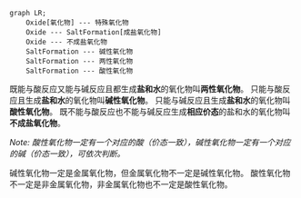 ```mermaid
graph LR;
	Oxide[氧化物] --- 特殊氧化物
	Oxide --- SaltFormation[成盐氧化物]
	Oxide --- 不成盐氧化物
	SaltFormation --- 碱性氧化物
	SaltFormation --- 两性氧化物
	SaltFormation --- 酸性氧化物
```

既能与酸反应又能与碱反应且都生成**盐和水**的氧化物叫**两性氧化物**。
只能与酸反应且生成**盐和水**的氧化物叫**碱性氧化物**。
只能与碱反应且生成**盐和水**的氧化物叫**酸性氧化物**。
既不能与酸反应也不能与碱反应生成**相应价态**的盐和水的氧化物叫**不成盐氧化物**。

*Note: 酸性氧化物一定有一个对应的酸（价态一致），碱性氧化物一定有一个对应的碱（价态一致），可依次判断。*

碱性氧化物一定是金属氧化物，但金属氧化物不一定是碱性氧化物。
酸性氧化物不一定是非金属氧化物，非金属氧化物也不一定是酸性氧化物。